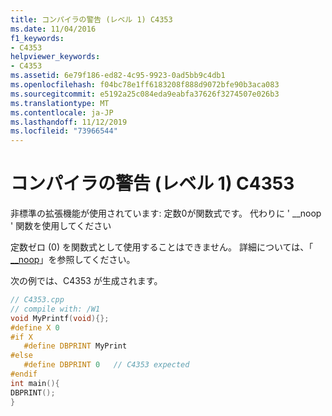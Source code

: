```yaml
---
title: コンパイラの警告 (レベル 1) C4353
ms.date: 11/04/2016
f1_keywords:
- C4353
helpviewer_keywords:
- C4353
ms.assetid: 6e79f186-ed82-4c95-9923-0ad5bb9c4db1
ms.openlocfilehash: f04bc78e1ff6183208f888d9072bfe90b3aca083
ms.sourcegitcommit: e5192a25c084eda9eabfa37626f3274507e026b3
ms.translationtype: MT
ms.contentlocale: ja-JP
ms.lasthandoff: 11/12/2019
ms.locfileid: "73966544"
---
```

# <a name="compiler-warning-level-1-c4353"></a>コンパイラの警告 (レベル 1) C4353

非標準の拡張機能が使用されています: 定数0が関数式です。 代わりに ' __noop ' 関数を使用してください

定数ゼロ (0) を関数式として使用することはできません。 詳細については、「 [__noop](../../intrinsics/noop.md)」を参照してください。

次の例では、C4353 が生成されます。

```cpp
// C4353.cpp
// compile with: /W1
void MyPrintf(void){};
#define X 0
#if X
   #define DBPRINT MyPrint
#else
   #define DBPRINT 0   // C4353 expected
#endif
int main(){
DBPRINT();
}
```